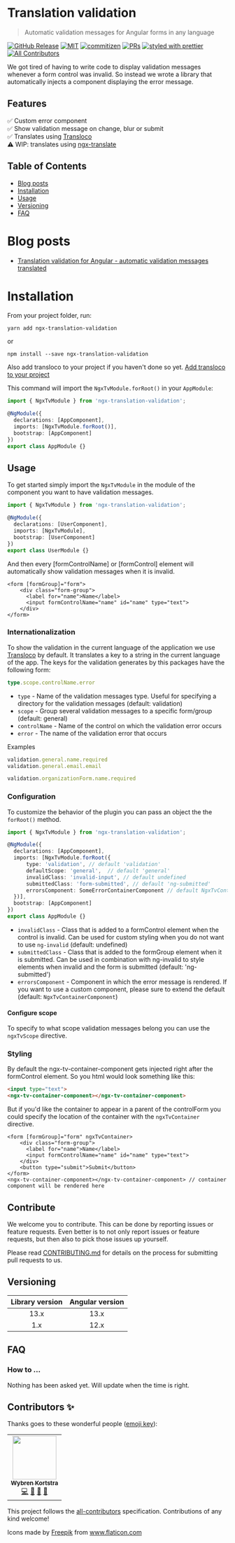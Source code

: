 # Translation validation
> Automatic validation messages for Angular forms in any language

[![GitHub Release](https://img.shields.io/github/v/release/riskchallenger/translation-validation?style=flat-square)](https://github.com/RiskChallenger/translation-validation/releases)
[![MIT](https://img.shields.io/packagist/l/doctrine/orm.svg?style=flat-square)](https://github.com/RiskChallenger/translation-validation/blob/main/LICENSE)
[![commitizen](https://img.shields.io/badge/commitizen-friendly-brightgreen.svg?style=flat-square)](https://commitizen.github.io/cz-cli/)
[![PRs](https://img.shields.io/badge/PRs-welcome-brightgreen.svg?style=flat-square)](https://github.com/RiskChallenger/translation-validation/blob/main/CONTRIBUTING.md)
[![styled with prettier](https://img.shields.io/badge/styled_with-prettier-ff69b4.svg?style=flat-square)](https://github.com/prettier/prettier)
[![All Contributors](https://img.shields.io/github/contributors/riskchallenger/translation-validation?color=orange&style=flat-square)](#contributors-)

We got tired of having to write code to display validation messages whenever a form control was invalid. So instead we wrote a library that automatically injects a component displaying the error message.

## Features

✅ Custom error component  
✅ Show validation message on change, blur or submit     
✅ Translates using [Transloco](https://ngneat.github.io/transloco/)    
⚠️ WIP: translates using [ngx-translate](https://github.com/ngx-translate/core)

## Table of Contents
- [Blog posts](#blog-posts)
- [Installation](#installation)
- [Usage](#usage)
- [Versioning](#versioning)
- [FAQ](#faq)

# Blog posts
- [Translation validation for Angular - automatic validation messages translated](https://dev.to/langstra/translation-validation-automatic-validation-messages-translated-17ng)

# Installation

From your project folder, run:

```shell
yarn add ngx-translation-validation
```
or
```shell
npm install --save ngx-translation-validation
```

Also add transloco to your project if you haven't done so yet. [Add transloco to your project](https://ngneat.github.io/transloco/docs/installation)


This command will import the `NgxTvModule.forRoot()` in your `AppModule`:

```ts
import { NgxTvModule } from 'ngx-translation-validation';

@NgModule({
  declarations: [AppComponent],
  imports: [NgxTvModule.forRoot()],
  bootstrap: [AppComponent]
})
export class AppModule {}
``` 

## Usage
To get started simply import the `NgxTvModule` in the module of the component you want to have validation messages.
```ts
import { NgxTvModule } from 'ngx-translation-validation';

@NgModule({
  declarations: [UserComponent],
  imports: [NgxTvModule],
  bootstrap: [UserComponent]
})
export class UserModule {}
``` 
And then every [formControlName] or [formControl] element will automatically show validation messages when it is invalid.
```angular2html
<form [formGroup]="form">
    <div class="form-group">
      <label for="name">Name</label>
      <input formControlName="name" id="name" type="text">
    </div>
</form>
```
### Internationalization
To show the validation in the current language of the application we use [Transloco](https://ngneat.github.io/transloco/) by default. It translates a key to a string in the current language of the app. The keys for the validation generates by this packages have the following form:
```ts
type.scope.controlName.error
```
* `type` - Name of the validation messages type. Useful for specifying a directory for the validation messages (default: validation)
* `scope` - Group several validation messages to a specific form/group (default: general)
* `controlName` - Name of the control on which the validation error occurs
* `error` - The name of the validation error that occurs

Examples
```ts
validation.general.name.required
validation.general.email.email

validation.organizationForm.name.required
```

### Configuration
To customize the behavior of the plugin you can pass an object the the `forRoot()` method.
```ts
import { NgxTvModule } from 'ngx-translation-validation';

@NgModule({
  declarations: [AppComponent],
  imports: [NgxTvModule.forRoot({
      type: 'validation', // default 'validation'
      defaultScope: 'general',  // default 'general'
      invalidClass: 'invalid-input', // default undefined
      submittedClass: 'form-submitted', // default 'ng-submitted'
      errorsComponent: SomeErrorContainerComponent // default NgxTvContainerComponent
  })],
  bootstrap: [AppComponent]
})
export class AppModule {}
```
* `invalidClass` - Class that is added to a formControl element when the control is invalid. Can be used for custom styling when you do not want to use `ng-invalid` (default: undefined)
* `submittedClass` - Class that is added to the formGroup element when it is submitted. Can be used in combination with ng-invalid to style elements when invalid and the form is submitted (default: 'ng-submitted')
* `errorsComponent` - Component in which the error message is rendered. If you want to use a custom component, please sure to extend the default (default: `NgxTvContainerComponent`)

#### Configure scope
To specify to what scope validation messages belong you can use the `ngxTvScope` directive.

### Styling
By default the ngx-tv-container-component gets injected right after the formControl element. So you html would look something like this:
```html
<input type="text">
<ngx-tv-container-component></ngx-tv-container-component>
``` 
But if you'd like the container to appear in a parent of the controlForm you could specify the location of the container with the `ngxTvContainer` directive.
```angular2html
<form [formGroup]="form" ngxTvContainer>
    <div class="form-group">
      <label for="name">Name</label>
      <input formControlName="name" id="name" type="text">
    </div>
    <button type="submit">Submit</button>
</form>
<ngx-tv-container-component></ngx-tv-container-component> // container component will be rendered here
```

## Contribute
We welcome you to contribute. This can be done by reporting issues or feature requests. Even better is to not only report issues or feature requests, but then also to pick those issues up yourself.

Please read [CONTRIBUTING.md](./CONTRIBUTING.md) for details on the process for submitting pull requests to us.

## Versioning

| Library version | Angular version |
|:---------------:|:---------------:|
| 13.x            | 13.x            |
| 1.x             | 12.x            |


## FAQ

### How to ...

Nothing has been asked yet. Will update when the time is right.

## Contributors ✨

Thanks goes to these wonderful people ([emoji key](https://allcontributors.org/docs/en/emoji-key)):

<!-- ALL-CONTRIBUTORS-LIST:START - Do not remove or modify this section -->
<!-- prettier-ignore-start -->
<!-- markdownlint-disable -->
<table>
  <tr>
    <td align="center"><a href="https://riskchallenger.nl/"><img src="https://avatars.githubusercontent.com/u/1962982?v=4?s=100" width="100px;" alt=""/><br /><sub><b>Wybren Kortstra</b></sub></a><br /><a href="https://github.com/RiskChallenger/ngx-translation-validation/commits?author=Langstra" title="Code">💻</a> <a href="https://github.com/RiskChallenger/ngx-translation-validation/commits?author=Langstra" title="Documentation">📖</a> <a href="#ideas-Langstra" title="Ideas, Planning, & Feedback">🤔</a> <a href="#maintenance-Langstra" title="Maintenance">🚧</a></td>
  </tr>
</table>

<!-- markdownlint-restore -->
<!-- prettier-ignore-end -->

<!-- ALL-CONTRIBUTORS-LIST:END -->

This project follows the [all-contributors](https://github.com/all-contributors/all-contributors) specification. Contributions of any kind welcome!

<div>Icons made by <a href="http://www.freepik.com/" title="Freepik">Freepik</a> from <a href="https://www.flaticon.com/" title="Flaticon">www.flaticon.com</a></div>
